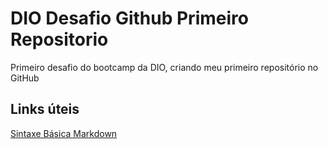 # DIO Desafio Github Primeiro Repositorio
Primeiro desafio do bootcamp da DIO, criando meu primeiro repositório no GitHub

## Links úteis
[Sintaxe Básica Markdown](https://www.markdownguide.org/)

